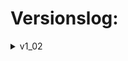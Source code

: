 # Versionslog:

<details>
    <summary>v1_02</summary> 
    File:
    WISH_LIST.md

    Added:
    🔶 Convert Img2gif -> GIF
    🔶 KSampler txt2video img2video v1
    🔶 KSampler txt2video img2video - Advanced v1
    🔶 Switch on Frame
    🔶 Preview Stacking

    Changed:
    chaosaiart_video2img -> Output mp4 not h265 mp4 because error. 
    Cache Nodes -> Only one Load Img & Latent with all Funktion.
    Ksampler-img:  
    "Image_Mode":(["Widht = Height","Widescreen / 16:9","Portrait (Smartphone) / 9:16"],),
    "Image_Size":(["360p","480p","HD","Full HD",],),
    "Img2img_input_Size":(["override","resize","crop"],),
</details>
